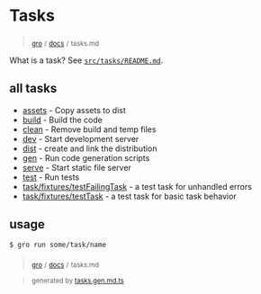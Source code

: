 # Tasks

> <sub>[gro](/../..)</sub> <sub>/</sub>
> <sub>[docs](./)</sub> <sub>/</sub>
> <sub>tasks.md</sub>

What is a task? See [`src/tasks/README.md`](../task/README.md).

## all tasks

- [assets](../assets.task.ts) - Copy assets to dist
- [build](../build.task.ts) - Build the code
- [clean](../clean.task.ts) - Remove build and temp files
- [dev](../dev.task.ts) - Start development server
- [dist](../dist.task.ts) - create and link the distribution
- [gen](../gen.task.ts) - Run code generation scripts
- [serve](../serve.task.ts) - Start static file server
- [test](../test.task.ts) - Run tests
- [task/fixtures/testFailingTask](../task/fixtures/testFailingTask.task.ts) - a test task for unhandled errors
- [task/fixtures/testTask](../task/fixtures/testTask.task.ts) - a test task for basic task behavior

## usage

```bash
$ gro run some/task/name
```

> <sub>[gro](/../..)</sub> <sub>/</sub>
> <sub>[docs](./)</sub> <sub>/</sub>
> <sub>tasks.md</sub>

> <sub>generated by [tasks.gen.md.ts](tasks.gen.md.ts)</sub>
